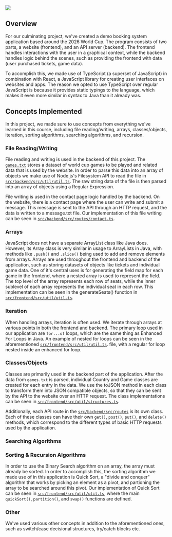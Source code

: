 ![](https://worldcup.marufdev.me/logo.svg)

## Overview

For our culminating project, we've created a demo booking system application based around the 2026 World Cup. The program consists of two parts, a website (frontend), and an API server (backend). The frontend handles interactions with the user in a graphical context, while the backend handles logic behind the scenes, such as providing the frontend with data (user purchased tickets, game data).

To accomplish this, we made use of TypeScript (a superset of JavaScript) in combination with React, a JavaScript library for creating user interfaces on websites and apps. The reason we opted to use TypeScript over regular JavaScript is because it provides static typings to the language, which makes it even more similar in syntax to Java than it already was. 

## Concepts Implemented

In this project, we made sure to use concepts from everything we've learned in this course, including file reading/writing, arrays, classes/objects, iteration, sorting algorithms, searching algorithms, and recursion.

### File Reading/Writing

File reading and writing is used in the backend of this project. The [`games.txt`](src/backend/games.txt) stores a dataset of world cup games to be played and related data that is used by the website. In order to parse this data into an array of objects we make use of Node.js's Filesystem API to read the file in [`src/backend/src/util/util.ts`](src/backend/src/util/util.ts#L42). The raw string data of the file is then parsed into an array of objects using a Regular Expression.

File writing is used in the contact page logic handled by the backend. On the website, there is a contact page where the user can write and submit a message. This message is sent to the API through an HTTP request, and the data is written to a message.txt file. Our implementation of this file writing can be seen in [`src/backend/src/routes/contact.ts`](src/backend/src/routes/contact.ts).

### Arrays

JavaScript does not have a separate ArrayList class like Java does. However, its Array class is very similar in usage to ArrayLists in Java, with methods like `.push()` and `.slice()` being used to add and remove elements from arrays. Arrays are used throughout the frontend and backend of the application, such as storing datasets of objects like tickets and individual game data. One of it's central uses is for generating the field map for each game in the frontend, where a nested array is used to represent the field. The top level of the array represents each row of seats, while the inner sublevel of each array represents the individual seat in each row. This implementation can be seen in the generateSeats() function in [`src/frontend/src/util/util.ts`](src/frontend/src/util/util.ts#L185).

### Iteration

When handling arrays, iteration is often used. We iterate through arrays at various points in both the frontend and backend. The primary loop used in our application are `for...of` loops, which are the same thing as Enhanced For Loops in Java. An example of nested for loops can be seen in the aforementioned [`src/frontend/src/util/util.ts`](src/frontend/src/util/util.ts#L185). file, with a regular for loop nested inside an enhanced for loop.

### Classes/Objects

Classes are primarily used in the backend part of the application. After the data from `games.txt` is parsed, individual Country and Game classes are created for each entry in the data. We use the toJSON method in each class to transform them into JSON compatible objects, so that they can be sent by the API to the website over an HTTP request. The class implementations can be seen in [`src/frontend/src/util/structures.ts`](src/frontend/src/util/structures.ts).

Additionally, each API route in the [`src/backend/src/routes`](src/backend/src/routes) is its own class. Each of these classes can have their own `get()`, `post()`, `put()`, and `delete()` methods, which correspond to the different types of basic HTTP requests used by the application.

### Searching Algorithms

### Sorting & Recursion Algorithms

In order to use the Binary Search algorithm on an array, the array must already be sorted. In order to accomplish this, the sorting algorithm we made use of in this application is Quick Sort, a "divide and conquer" algorithm that works by picking an element as a pivot, and partioning the array to be searched around this pivot. Our implementation of Quick Sort can be seen in [`src/frontend/src/util/util.ts`](src/frontend/src/util/util.ts#L98), where the main `quickSort()`, `partition()`, and `swap()` functions are defined.

### Other
We've used various other concepts in addition to the aforementioned ones, such as switch/case decisional structures, try/catch blocks etc.
